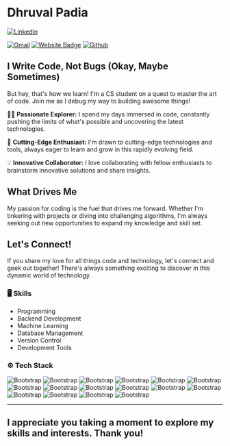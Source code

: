 # Dhruval Padia

[![Linkedin](https://img.shields.io/badge/-LinkedIn-blue?style=flat&logo=Linkedin&logoColor=white)](https://www.linkedin.com/in/dhruvalpadia/)

[![Gmail](https://img.shields.io/badge/-Gmail-c14438?style=flat&logo=Gmail&logoColor=white)](mailto:padiadhruval@gmail.com)
[![Website Badge](https://img.shields.io/badge/-Website-c14438?style=flat&logo=Google-Chrome&logoColor=white&link=https://dhruvalpadia.site)](https://dhruvalpadia.site)
[![Github](https://img.shields.io/badge/Github-Profile-black?style=social&logo=github)](https://github.com/dhruval30)



## I Write Code, Not Bugs (Okay, Maybe Sometimes) 

But hey, that's how we learn! I'm a CS student on a quest to master the art of code. Join me as I debug my way to building awesome things!


👨‍💻 **Passionate Explorer:** I spend my days immersed in code, constantly pushing the limits of what's possible and uncovering the latest technologies.

🌟 **Cutting-Edge Enthusiast:** I'm drawn to cutting-edge technologies and tools, always eager to learn and grow in this rapidly evolving field.

💡 **Innovative Collaborator:** I love collaborating with fellow enthusiasts to brainstorm innovative solutions and share insights.

## What Drives Me

My passion for coding is the fuel that drives me forward. Whether I'm tinkering with projects or diving into challenging algorithms, I'm always seeking out new opportunities to expand my knowledge and skill set.

## Let's Connect!

If you share my love for all things code and technology, let's connect and geek out together! There's always something exciting to discover in this dynamic world of technology.



### 🖥 Skills

- Programming
- Backend Development
- Machine Learning
- Database Management
- Version Control
- Development Tools
### ⚙️ Tech Stack

![Bootstrap](https://img.shields.io/badge/-Python-05122A?style=flat-square&logo=Python&color=353535) ![Bootstrap](https://img.shields.io/badge/-JavaScript-05122A?style=flat-square&logo=JavaScript&color=353535) ![Bootstrap](https://img.shields.io/badge/-Java-05122A?style=flat-square&logo=Java&color=353535) ![Bootstrap](https://img.shields.io/badge/-NodeJS-05122A?style=flat-square&logo=NodeJS&color=353535) ![Bootstrap](https://img.shields.io/badge/-ExpressJS-05122A?style=flat-square&logo=ExpressJS&color=353535) ![Bootstrap](https://img.shields.io/badge/-Flask-05122A?style=flat-square&logo=Flask&color=353535) ![Bootstrap](https://img.shields.io/badge/-Django-05122A?style=flat-square&logo=Django&color=353535) ![Bootstrap](https://img.shields.io/badge/-PyTorch-05122A?style=flat-square&logo=PyTorch&color=353535) ![Bootstrap](https://img.shields.io/badge/-Tensorflow-05122A?style=flat-square&logo=Tensorflow&color=353535) ![Bootstrap](https://img.shields.io/badge/-MongoDB-05122A?style=flat-square&logo=MongoDB&color=353535) ![Bootstrap](https://img.shields.io/badge/-MySQL-05122A?style=flat-square&logo=MySQL&color=353535) ![Bootstrap](https://img.shields.io/badge/-AWS-05122A?style=flat-square&logo=AWS&color=353535) ![Bootstrap](https://img.shields.io/badge/-Git%20-05122A?style=flat-square&logo=Git&color=353535) ![Bootstrap](https://img.shields.io/badge/-Github-05122A?style=flat-square&logo=Github&color=353535) ![Bootstrap](https://img.shields.io/badge/-Bash-05122A?style=flat-square&logo=Bash&color=353535) ![Bootstrap](https://img.shields.io/badge/-VS%20Code-05122A?style=flat-square&logo=VS-Code&color=353535)


---

## I appreciate you taking a moment to explore my skills and interests. Thank you!

